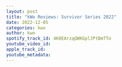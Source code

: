 ```yaml
---
layout: post
title: "kWo Reviews: Survivor Series 2022"
date: 2022-12-05
categories: kwo
author: kwo
spotify_track_id: 4K0EArzqQWKGplJPtBmTTo
youtube_video_id: 
apple_track_id: 
youtube_metadata: 
---
```

